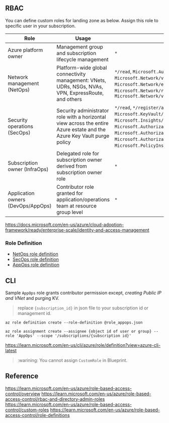 ## RBAC

You can define custom roles for landing zone as below. Assign this role to specific user in your subscription.

| Role | Usage | Actions | No actions |
|---|---|---|---|
| Azure platform owner               | Management group and subscription lifecycle management                                                           | `*`                                                                                                                                                                                                                  |                                                                                                                                                                                         |
| Network management (NetOps)        | Platform-wide global connectivity management: VNets, UDRs, NSGs, NVAs, VPN, ExpressRoute, and others            | `*/read`, `Microsoft.Authorization/*/write`, `Microsoft.Network/vpnGateways/*`, `Microsoft.Network/expressRouteCircuits/*`, `Microsoft.Network/routeTables/write`, `Microsoft.Network/vpnSites/*`                              |                                                                                                                                                                               |
| Security operations (SecOps)       | Security administrator role with a horizontal view across the entire Azure estate and the Azure Key Vault purge policy | `*/read`, `*/register/action`, `Microsoft.KeyVault/locations/deletedVaults/purge/action`, `Microsoft.Insights/alertRules/*`, `Microsoft.Authorization/policyDefinitions/*`, `Microsoft.Authorization/policyAssignments/*`, `Microsoft.Authorization/policySetDefinitions/*`, `Microsoft.PolicyInsights/*`, `Microsoft.Security/*` |                                                                            |
| Subscription owner (InfraOps)      | Delegated role for subscription owner derived from subscription owner role                                       | `*`                                                                                                                                                                                                                  | `Microsoft.Authorization/*/write`, `Microsoft.Network/vpnGateways/*`, `Microsoft.Network/expressRouteCircuits/*`, `Microsoft.Network/routeTables/write`, `Microsoft.Network/vpnSites/*` |
| Application owners (DevOps/AppOps) | Contributor role granted for application/operations team at resource group level                                 | `*`                                                                                                                                                                                                                | `Microsoft.Network/publicIPAddresses/write`, `Microsoft.Network/virtualNetworks/write`, `Microsoft.KeyVault/locations/deletedVaults/purge/action`                                         |


https://docs.microsoft.com/en-us/azure/cloud-adoption-framework/ready/enterprise-scale/identity-and-access-management

### Role Definition

- [NetOps role definition](./role_netops.json)
- [SecOps role definition](./role_secops.json)
- [AppOps role definition](./role_appops.json)

## CLI

Sample `AppOps` role grants contributor permission except, _creating Public IP and VNet_ and purging KV. 

> replace `{subscription_id}` in json file to your subscription id or management id.

```
az role definition create --role-definition @role_appops.json

az role assignment create --assignee {object id of user or group} --role 'AppOps' --scope '/subscriptions/{subscription id}'
```

https://learn.microsoft.com/en-us/cli/azure/role/definition?view=azure-cli-latest

> :warining: You cannot assign `CustomRole` in Blueprint.

## Reference

https://learn.microsoft.com/en-us/azure/role-based-access-control/overview
https://learn.microsoft.com/en-us/azure/role-based-access-control/rbac-and-directory-admin-roles
https://learn.microsoft.com/en-us/azure/role-based-access-control/custom-roles
https://learn.microsoft.com/en-us/azure/role-based-access-control/role-definitions
